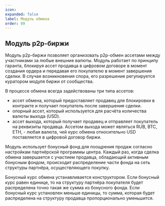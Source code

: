 ```yaml
---
icon: 
expanded: false
label: Модуль обмена
order: 89
---
```

## Модуль p2p-биржи
Модуль p2p-биржи позволяет организовать p2p-обмен ассетами между участниками за любые внешние валюты. Модуль работает по принципу гаранта, блокируя ассет продавца в цифровом договоре в момент создания ордера и передавая его покупателю в момент завершения сделки. В случае возникновения спора, его разрешение регулируется куратором модуля биржи от сообщества. 

В процессе обмена всегда задействованы три типа ассетов:
- ассет обмена, который предоставляет продавец для блокировки в контракте и получает покупатель после завершения сделки.
- опорный ассет, который используется для расчёта количества валюты выхода (USD).
- ассет выхода, который получает продавец и отправляет покупатель на реквизиты продавца. Ассетом выхода может являться RUB, BTC, ETH, - любая валюта, чей курс обмена относительно USD поставляется в цифровой договор биржи. 

Модуль использует бонусный фонд для поощрения продаж согласно настройкам партнёрской программы центра. Каждый раз, когда сделка обмена завершается с участием продавца, обладающий активным бонусным фондом, происходит распределение части фонда на сеть структуры партнёра, осуществляющего покупку. 

Бонусный курс обмена устанавливается конструктором. Если бонусный курс равен единице, то на структуру партнёра покупателя будет распределена точно такая же сумма из бонусного фонда. Если бонусный курс установлен меньше единицы, то сумма, которая будет распределена на структуру продавца пропорционально уменьшится. 
